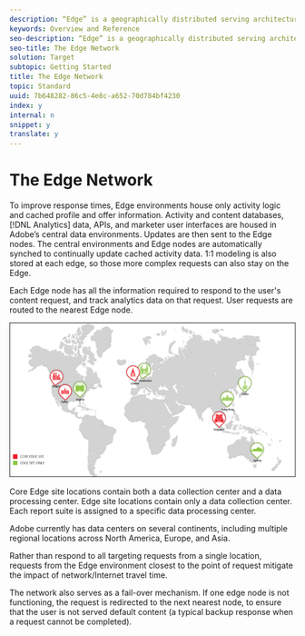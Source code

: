 ```yaml
---
description: “Edge” is a geographically distributed serving architecture that ensures optimum response times for end-users requesting content, regardless of where they are located around the globe.
keywords: Overview and Reference
seo-description: “Edge” is a geographically distributed serving architecture that ensures optimum response times for end-users requesting content, regardless of where they are located around the globe.
seo-title: The Edge Network
solution: Target
subtopic: Getting Started
title: The Edge Network
topic: Standard
uuid: 7b648282-86c5-4e8c-a652-70d784bf4230
index: y
internal: n
snippet: y
translate: y
---
```


# The Edge Network

To improve response times, Edge environments house only activity logic and cached profile and offer information. Activity and content databases, [!DNL  Analytics] data, APIs, and marketer user interfaces are housed in Adobe’s central data environments. Updates are then sent to the Edge nodes. The central environments and Edge nodes are automatically synched to continually update cached activity data. 1:1 modeling is also stored at each edge, so those more complex requests can also stay on the Edge. 

Each Edge node has all the information required to respond to the user's content request, and track analytics data on that request. User requests are routed to the nearest Edge node. 

![](../../assets/edge_network.png) 

Core Edge site locations contain both a data collection center and a data processing center. Edge site locations contain only a data collection center. Each report suite is assigned to a specific data processing center. 

Adobe currently has data centers on several continents, including multiple regional locations across North America, Europe, and Asia. 

Rather than respond to all targeting requests from a single location, requests from the Edge environment closest to the point of request mitigate the impact of network/Internet travel time. 

The network also serves as a fail-over mechanism. If one edge node is not functioning, the request is redirected to the next nearest node, to ensure that the user is not served default content (a typical backup response when a request cannot be completed). 
